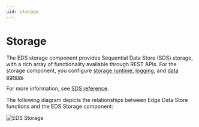 ```yaml
---
uid: storage
---
```


# Storage

The EDS storage component provides Sequential Data Store (SDS) storage, with a rich array of functionality available through REST APIs. For the storage component, you configure [storage runtime](xref:storageruntime), [logging](xref:LoggingConfiguration), and [data egress](xref:configureEgress).

For more information, see [SDS reference](sdsOverview).

The following diagram depicts the relationships between Edge Data Store functions and the EDS Storage component:

![EDS Storage](https://osisoft.github.io/Edge-Data-Store-Docs/V1/images/EDSStorage.jpg "EDS Storage")
